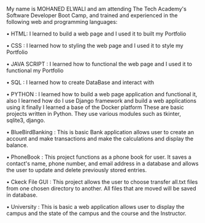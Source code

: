 My name is MOHANED ELWALI and am attending The Tech Academy's Software Developer Boot Camp, and trained and experienced in the following web and programming languages:

• HTML: I learned to build a web page and I used it to built my Portfolio

• CSS : I learned how to styling the web page and I used it to style my Portfolio

• JAVA SCRIPT : I learned how to functional the web page and I used it to functional my Portfolio

• SQL : I learned how to create DataBase and interact with

• PYTHON : I learned how to build a web page application and functional it, also I learned how do I use Django framework and build a web applications using it finally I learned a base of the Docker platform
These are basic projects written in Python. They use various modules such as tkinter, sqlite3, django. 

• BlueBirdBanking : 
                This is basic Bank application allows user to create an account and make transactions and make the calculations and display the balance. 

• PhoneBook : 
                This project functions as a phone book for user. It saves a contact's name, phone number, and email address in a database and allows the user to update and delete previously stored entries. 

• Ckeck File GUI : 
                This project allows the user to choose transfer all.txt files from one chosen directory to another. All files that are moved will be saved in database. 

• University : 
                This is basic a web application allows user to display the campus and the state of the campus and the course and the Instructor.
